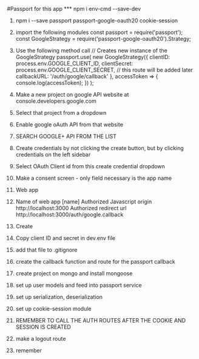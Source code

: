 #Passport for this app
*** npm i env-cmd --save-dev
1) npm i --save passport passport-google-oauth20 cookie-session
2) import the following modules
    const passport = require('passport');
    const GoogleStrategy = require('passport-google-oauth20').Strategy;

3) Use the following method call
// Creates new instance of the GoogleStrategy
passport.use(
    new GoogleStrategy({
        clientID: process.env.GOOGLE_CLIENT_ID,
        clientSecret: process.env.GOOGLE_CLIENT_SECRET,
        // this route will be added later
        callbackURL: '/auth/google/callback'
    },
    accessToken => {
        console.log(accessToken);
    })
);

4) Make a new project on google API website at
    console.developers.google.com
5) Select that project from a dropdown
6) Enable google oAuth API from that website
7) SEARCH GOOGLE+ API FROM THE LIST
8) Create credentials by not clicking the create button, but by clicking credentials on the left sidebar
9) Select OAuth Client id from this create credential dropdown
10) Make a consent screen - only field necessary is the app name
11) Web app
12) Name of web app
    [name]
    Authorized Javascript origin
    http://localhost:3000
    Authorized redirect url
    http://localhost:3000/auth/google.callback
13) Create
14) Copy client ID and secret in dev.env file
15) add that file to .gitignore
16) create the callback function and route for the passport callback

17) create project on mongo and install mongoose

18) set up user models and feed into passport service
19) set up serialization, deserialization
20) set up cookie-session module
21) REMEMBER TO CALL THE AUTH ROUTES AFTER THE COOKIE AND SESSION IS CREATED
22) make a logout route
23) remember
